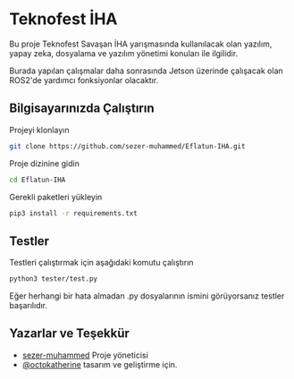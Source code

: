 
# Teknofest İHA 

Bu proje Teknofest Savaşan İHA yarışmasında kullanılacak olan yazılım,
yapay zeka, dosyalama ve yazılım yönetimi konuları ile ilgilidir.

Burada yapılan çalışmalar daha sonrasında Jetson üzerinde çalışacak olan ROS2'de yardımcı fonksiyonlar olacaktır.


## Bilgisayarınızda Çalıştırın

Projeyi klonlayın

```bash
git clone https://github.com/sezer-muhammed/Eflatun-IHA.git
```

Proje dizinine gidin

```bash
cd Eflatun-IHA
```

Gerekli paketleri yükleyin

```bash
pip3 install -r requirements.txt
```


  
## Testler

Testleri çalıştırmak için aşağıdaki komutu çalıştırın

```bash
python3 tester/test.py 
```

Eğer herhangi bir hata almadan .py dosyalarının ismini görüyorsanız testler başarılıdır.
## Yazarlar ve Teşekkür

- [sezer-muhammed](https://github.com/sezer-muhammed) Proje yöneticisi
- [@octokatherine](https://www.github.com/octokatherine) tasarım ve geliştirme için.

  